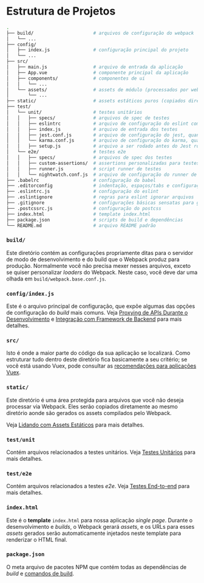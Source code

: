 # Estrutura de Projetos

``` bash
.
├── build/                      # arquivos de configuração do webpack
│   └── ...
├── config/
│   ├── index.js                # configuração principal do projeto
│   └── ...
├── src/
│   ├── main.js                 # arquivo de entrada da aplicação
│   ├── App.vue                 # componente principal da aplicação
│   ├── components/             # componentes de ui
│   │   └── ...
│   └── assets/                 # assets de módulo (processados por webpack)
│       └── ...
├── static/                     # assets estáticos puros (copiados diretamente)
├── test/
│   └── unit/                   # testes unitários
│   │   ├── specs/              # arquivos de spec de testes
│   │   ├── eslintrc            # arquivo de configuração do eslint com opções extras apenas para testes unitários
│   │   ├── index.js            # arquivo de entrada dos testes
│   │   ├── jest.conf.js        # arquivo de configuração do jest, quando usado
│   │   └── karma.conf.js       # arquivo de configuração do karma, quando usado para testes unitários
│   │   ├── setup.js            # arquivo a ser rodado antes do Jest rodar seus testes
│   └── e2e/                    # testes e2e
│   │   ├── specs/              # arquivos de spec dos testes
│   │   ├── custom-assertions/  # assertions personalizadas para testes e2e
│   │   ├── runner.js           # script runner de testes
│   │   └── nightwatch.conf.js  # arquivo de configuração do runner de testes
├── .babelrc                    # configuração do babel
├── .editorconfig               # indentação, espaços/tabs e configurações similares para seu editor
├── .eslintrc.js                # configuração do eslint
├── .eslintignore               # regras para eslint ignorar arquivos
├── .gitignore                  # configurações básicas sensatas para gitignore
├── .postcssrc.js               # configuração do postcss
├── index.html                  # template index.html
├── package.json                # scripts de build e dependências
└── README.md                   # arquivo README padrão
```

### `build/`

Este diretório contém as configurações propriamente ditas para o servidor de modo de desenvolvimento e do build que o Webpack produz para produção. Normalmente você não precisa mexer nesses arquivos, exceto se quiser personalizar _loaders_ do Webpack. Neste caso, você deve dar uma olhada em `build/webpack.base.conf.js`.

### `config/index.js`

Este é o arquivo principal de configuração, que expõe algumas das opções de configuração do _build_ mais comuns. Veja [Proxying de APIs Durante o Desenvolvimento](proxy.md) e [Integração com Framework de Backend](backend.md) para mais detalhes.

### `src/`

Isto é onde a maior parte do código da sua aplicação se localizará. Como estruturar tudo dentro deste diretório fica basicamente a seu critério; se você está usando Vuex, pode consultar as [recomendações para aplicações Vuex](http://vuex.vuejs.org/en/structure.html).

### `static/`

Este diretório é uma área protegida para arquivos que você não deseja processar via Webpack. Eles serão copiados diretamente ao mesmo diretório aonde são gerados os assets compilados pelo Webpack.

Veja [Lidando com Assets Estáticos](static.md) para mais detalhes.

### `test/unit`

Contém arquivos relacionados a testes unitários. Veja [Testes Unitários](unit.md) para mais detalhes.

### `test/e2e`

Contém arquivos relacionados a testes _e2e_. Veja [Testes End-to-end](e2e.md) para mais detalhes.

### `index.html`

Este é o **template** `index.html` para nossa aplicação _single page_. Durante o desenvolvimento e _builds_, o Webpack gerará _assets_, e os URLs para esses _assets_ gerados serão automaticamente injetados neste template para renderizar o HTML final.

### `package.json`

O meta arquivo de pacotes NPM que contém todas as dependências de _build_ e [comandos de build](commands.md).
